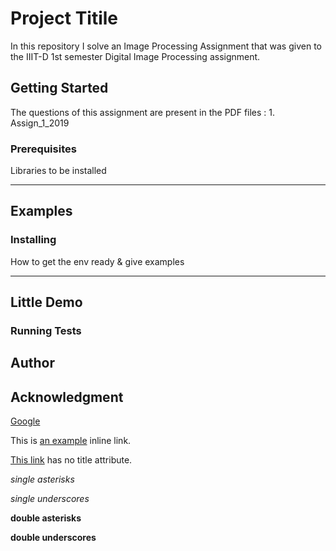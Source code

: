 # Project Titile 

In this repository I solve an Image Processing Assignment that was given to the IIIT-D 1st semester Digital Image Processing assignment. 

## Getting Started

The questions of this assignment are present in the PDF files : 1. Assign_1_2019

### Prerequisites

Libraries to be installed 

----
Examples
----


### Installing

How to get the env ready & give examples

----
Little Demo
----

### Running Tests

## Author

## Acknowledgment
[Google](www.google.com)

This is [an example](http://example.com/ "Title") inline link.

[This link](http://example.net/) has no title attribute.

*single asterisks*

_single underscores_

**double asterisks**

__double underscores__
